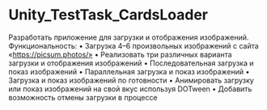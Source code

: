 # Unity_TestTask_CardsLoader
Разработать приложение для загрузки и отображения изображений.
Функциональность:
• Загрузка 4–6 произвольных изображений с сайта «https://picsum.photos/»
• Реализовать три различных варианта загрузки и отображения изображений
• Последовательная загрузка и показ изображений
• Параллельная загрузка и показ изображений
• Загрузка и показ изображений по готовности
• Анимировать загрузку или показ изображений на свой вкус используя DOTween
• Добавить возможность отмены загрузки в процессе
